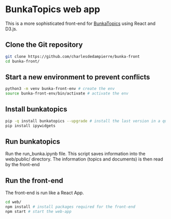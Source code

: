 # BunkaTopics web app

This is a more sophisticated front-end for [BunkaTopics](https://github.com/charlesdedampierre/BunkaTopics) using React and D3.js.

## Clone the Git repository

```bash
git clone https://github.com/charlesdedampierre/bunka-front
cd bunka-front/
```

## Start a new environment to prevent conflicts

```bash
python3 -m venv bunka-front-env # create the env
source bunka-front-env/bin/activate # activate the env
```

## Install bunkatopics

```bash
pip -q install bunkatopics --upgrade # install the last version in a quiet mode
pip install ipywidgets
```

## Run bunkatopics

Run the run_bunka.ipynb file. This script saves information into the web/public/ directory. The information (topics and documents) is then read by the front-end

## Run the front-end

The front-end is run like a React App.

```bash
cd web/
npm install # install packages required for the front-end
npm start # start the web-app
```
